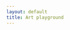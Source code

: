 ```yaml
---
layout: default
title: Art playground
---
```


<div class="main">
  <div id="my-dog">
    <div class="ears"></div>
    <div class="face"></div>
    <div class="brows"></div>
    <div class="eye left"></div>
    <div class="eye right"></div>
    <div class="mouth">
      <span class="left"></span>
      <span class="right"></span>
    </div>
    <div class="nose"></div>
  </div>
</div>